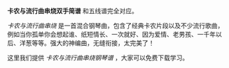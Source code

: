 

**卡农与流行曲串烧双手简谱** 和五线谱完全对应。

_卡农与流行曲串烧_
是一首混合钢琴曲，包含了经典卡农片段以及不少流行歌曲，例如当你孤单你会想起谁、纸短情长、一次就好、因为爱情、老男孩、一千年以后、洋葱等等。强大的神编曲，无缝衔接，太完美了！

这里我们提供 _卡农与流行曲串烧钢琴谱_ ，大家可以免费下载学习。

